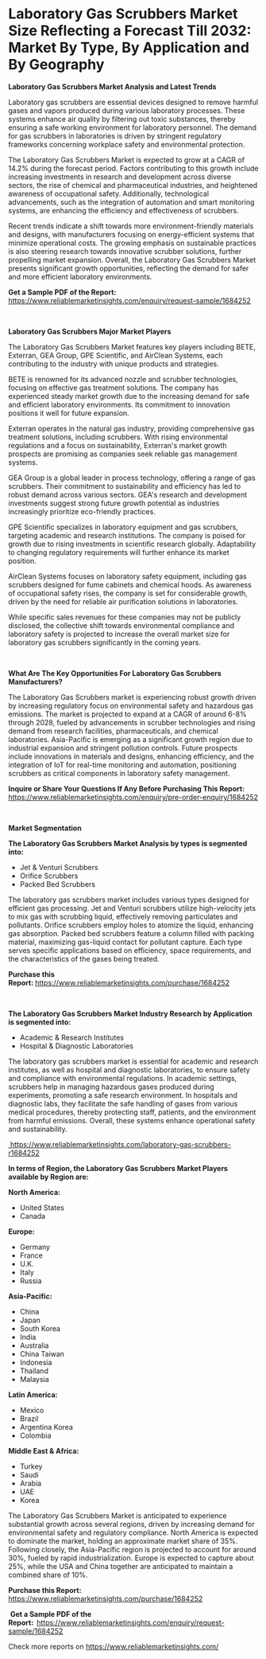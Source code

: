 <p><h1>Laboratory Gas Scrubbers Market Size Reflecting a Forecast Till 2032: Market By Type, By Application and By Geography</h1></p><p><strong>Laboratory Gas Scrubbers Market Analysis and Latest Trends</strong></p>
<p><p>Laboratory gas scrubbers are essential devices designed to remove harmful gases and vapors produced during various laboratory processes. These systems enhance air quality by filtering out toxic substances, thereby ensuring a safe working environment for laboratory personnel. The demand for gas scrubbers in laboratories is driven by stringent regulatory frameworks concerning workplace safety and environmental protection.</p><p>The Laboratory Gas Scrubbers Market is expected to grow at a CAGR of 14.2% during the forecast period. Factors contributing to this growth include increasing investments in research and development across diverse sectors, the rise of chemical and pharmaceutical industries, and heightened awareness of occupational safety. Additionally, technological advancements, such as the integration of automation and smart monitoring systems, are enhancing the efficiency and effectiveness of scrubbers.</p><p>Recent trends indicate a shift towards more environment-friendly materials and designs, with manufacturers focusing on energy-efficient systems that minimize operational costs. The growing emphasis on sustainable practices is also steering research towards innovative scrubber solutions, further propelling market expansion. Overall, the Laboratory Gas Scrubbers Market presents significant growth opportunities, reflecting the demand for safer and more efficient laboratory environments.</p></p>
<p><strong>Get a Sample PDF of the Report:&nbsp;</strong> <a href="https://www.reliablemarketinsights.com/enquiry/request-sample/1684252?utm_campaign=2606&utm_medium=2&utm_source=Github&utm_content=ia&utm_term=08042025&utm_id=laboratory-gas-scrubbers">https://www.reliablemarketinsights.com/enquiry/request-sample/1684252</a></p>
<p>&nbsp;</p>
<p><strong>Laboratory Gas Scrubbers Major Market Players</strong></p>
<p><p>The Laboratory Gas Scrubbers Market features key players including BETE, Exterran, GEA Group, GPE Scientific, and AirClean Systems, each contributing to the industry with unique products and strategies.</p><p>BETE is renowned for its advanced nozzle and scrubber technologies, focusing on effective gas treatment solutions. The company has experienced steady market growth due to the increasing demand for safe and efficient laboratory environments. Its commitment to innovation positions it well for future expansion.</p><p>Exterran operates in the natural gas industry, providing comprehensive gas treatment solutions, including scrubbers. With rising environmental regulations and a focus on sustainability, Exterran's market growth prospects are promising as companies seek reliable gas management systems.</p><p>GEA Group is a global leader in process technology, offering a range of gas scrubbers. Their commitment to sustainability and efficiency has led to robust demand across various sectors. GEA's research and development investments suggest strong future growth potential as industries increasingly prioritize eco-friendly practices.</p><p>GPE Scientific specializes in laboratory equipment and gas scrubbers, targeting academic and research institutions. The company is poised for growth due to rising investments in scientific research globally. Adaptability to changing regulatory requirements will further enhance its market position.</p><p>AirClean Systems focuses on laboratory safety equipment, including gas scrubbers designed for fume cabinets and chemical hoods. As awareness of occupational safety rises, the company is set for considerable growth, driven by the need for reliable air purification solutions in laboratories.</p><p>While specific sales revenues for these companies may not be publicly disclosed, the collective shift towards environmental compliance and laboratory safety is projected to increase the overall market size for laboratory gas scrubbers significantly in the coming years.</p></p>
<p>&nbsp;</p>
<p><strong>What Are The Key Opportunities For Laboratory Gas Scrubbers Manufacturers?</strong></p>
<p><p>The Laboratory Gas Scrubbers market is experiencing robust growth driven by increasing regulatory focus on environmental safety and hazardous gas emissions. The market is projected to expand at a CAGR of around 6-8% through 2028, fueled by advancements in scrubber technologies and rising demand from research facilities, pharmaceuticals, and chemical laboratories. Asia-Pacific is emerging as a significant growth region due to industrial expansion and stringent pollution controls. Future prospects include innovations in materials and designs, enhancing efficiency, and the integration of IoT for real-time monitoring and automation, positioning scrubbers as critical components in laboratory safety management.</p></p>
<p><strong>Inquire or Share Your Questions If Any Before Purchasing This Report:</strong> <a href="https://www.reliablemarketinsights.com/enquiry/pre-order-enquiry/1684252?utm_campaign=2606&utm_medium=2&utm_source=Github&utm_content=ia&utm_term=08042025&utm_id=laboratory-gas-scrubbers">https://www.reliablemarketinsights.com/enquiry/pre-order-enquiry/1684252</a></p>
<p>&nbsp;</p>
<p><strong>Market Segmentation</strong></p>
<p><strong>The Laboratory Gas Scrubbers Market Analysis by types is segmented into:</strong></p>
<p><ul><li>Jet & Venturi Scrubbers</li><li>Orifice Scrubbers</li><li>Packed Bed Scrubbers</li></ul></p>
<p><p>The laboratory gas scrubbers market includes various types designed for efficient gas processing. Jet and Venturi scrubbers utilize high-velocity jets to mix gas with scrubbing liquid, effectively removing particulates and pollutants. Orifice scrubbers employ holes to atomize the liquid, enhancing gas absorption. Packed bed scrubbers feature a column filled with packing material, maximizing gas-liquid contact for pollutant capture. Each type serves specific applications based on efficiency, space requirements, and the characteristics of the gases being treated.</p></p>
<p><strong>Purchase this Report:&nbsp;</strong><a href="https://www.reliablemarketinsights.com/purchase/1684252?utm_campaign=2606&utm_medium=2&utm_source=Github&utm_content=ia&utm_term=08042025&utm_id=laboratory-gas-scrubbers">https://www.reliablemarketinsights.com/purchase/1684252</a></p>
<p>&nbsp;</p>
<p><strong>The Laboratory Gas Scrubbers Market Industry Research by Application is segmented into:</strong></p>
<p><ul><li>Academic & Research Institutes</li><li>Hospital & Diagnostic Laboratories</li></ul></p>
<p><p>The laboratory gas scrubbers market is essential for academic and research institutes, as well as hospital and diagnostic laboratories, to ensure safety and compliance with environmental regulations. In academic settings, scrubbers help in managing hazardous gases produced during experiments, promoting a safe research environment. In hospitals and diagnostic labs, they facilitate the safe handling of gases from various medical procedures, thereby protecting staff, patients, and the environment from harmful emissions. Overall, these systems enhance operational safety and sustainability.</p></p>
<p><a href="https://www.reliablemarketinsights.com/laboratory-gas-scrubbers-r1684252?utm_campaign=2606&utm_medium=2&utm_source=Github&utm_content=ia&utm_term=08042025&utm_id=laboratory-gas-scrubbers">&nbsp;https://www.reliablemarketinsights.com/laboratory-gas-scrubbers-r1684252</a></p>
<p><strong>In terms of Region, the Laboratory Gas Scrubbers Market Players available by Region are:</strong></p>
<p>
    <p> <strong> North America: </strong>
        <ul>
            <li>United States</li>
            <li>Canada</li>
        </ul>
        </p> 
    <p> <strong> Europe: </strong>
        <ul>
            <li>Germany</li>
            <li>France</li>
            <li>U.K.</li>
            <li>Italy</li>
            <li>Russia</li>
        </ul>
        </p> 
    <p> <strong> Asia-Pacific: </strong>
        <ul>
            <li>China</li>
            <li>Japan</li>
            <li>South Korea</li>
            <li>India</li>
            <li>Australia</li>
            <li>China Taiwan</li>
            <li>Indonesia</li>
            <li>Thailand</li>
            <li>Malaysia</li>
        </ul>
        </p> 
    <p> <strong> Latin America: </strong>
        <ul>
            <li>Mexico</li>
            <li>Brazil</li>
            <li>Argentina Korea</li>
            <li>Colombia</li>
        </ul>
        </p> 
    <p> <strong> Middle East & Africa: </strong>
        <ul>
            <li>Turkey</li>
            <li>Saudi</li>
            <li>Arabia</li>
            <li>UAE</li>
            <li>Korea</li>
        </ul>
    </p>
    </p>
<p><p>The Laboratory Gas Scrubbers Market is anticipated to experience substantial growth across several regions, driven by increasing demand for environmental safety and regulatory compliance. North America is expected to dominate the market, holding an approximate market share of 35%. Following closely, the Asia-Pacific region is projected to account for around 30%, fueled by rapid industrialization. Europe is expected to capture about 25%, while the USA and China together are anticipated to maintain a combined share of 10%.</p></p>
<p><strong>Purchase this Report: </strong><a href="https://www.reliablemarketinsights.com/purchase/1684252?utm_campaign=2606&utm_medium=2&utm_source=Github&utm_content=ia&utm_term=08042025&utm_id=laboratory-gas-scrubbers">https://www.reliablemarketinsights.com/purchase/1684252</a></p>
<p>&nbsp;<strong>Get a Sample PDF of the Report:&nbsp;&nbsp;</strong><a href="https://www.reliablemarketinsights.com/enquiry/request-sample/1684252?utm_campaign=2606&utm_medium=2&utm_source=Github&utm_content=ia&utm_term=08042025&utm_id=laboratory-gas-scrubbers">https://www.reliablemarketinsights.com/enquiry/request-sample/1684252</a></p>
<p><strong></strong></p>
<p>Check more reports on <a href="https://www.reliablemarketinsights.com/?utm_campaign=2606&utm_medium=2&utm_source=Github&utm_content=ia&utm_term=08042025&utm_id=laboratory-gas-scrubbers">https://www.reliablemarketinsights.com/</a></p>